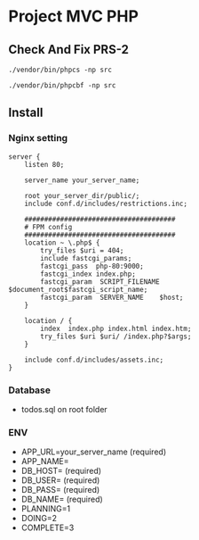 # Project MVC PHP

## Check And Fix PRS-2

```
./vendor/bin/phpcs -np src

./vendor/bin/phpcbf -np src

```
## Install

### Nginx setting

```
server {
    listen 80;

    server_name your_server_name;

    root your_server_dir/public/;
    include conf.d/includes/restrictions.inc;

    ######################################
    # FPM config
    ######################################
    location ~ \.php$ {
        try_files $uri = 404;
        include fastcgi_params;
        fastcgi_pass  php-80:9000;
        fastcgi_index index.php;
        fastcgi_param  SCRIPT_FILENAME  $document_root$fastcgi_script_name;
        fastcgi_param  SERVER_NAME    $host;
    }

    location / {
        index  index.php index.html index.htm;
        try_files $uri $uri/ /index.php?$args;
    }
   
    include conf.d/includes/assets.inc;
}
```

### Database

- todos.sql on root folder

### ENV

- APP_URL=your_server_name (required)
- APP_NAME=
- DB_HOST= (required)
- DB_USER= (required)
- DB_PASS= (required)
- DB_NAME= (required)
- PLANNING=1
- DOING=2
- COMPLETE=3